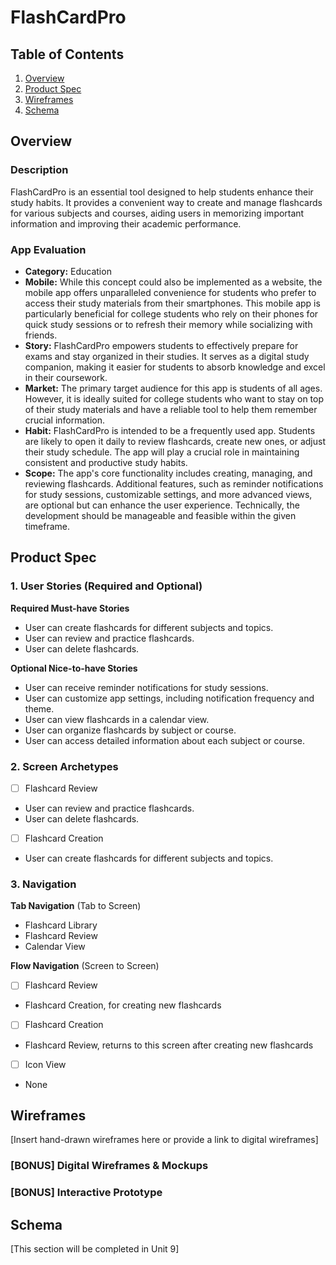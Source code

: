# FlashCardPro

## Table of Contents

1. [Overview](#Overview)
2. [Product Spec](#Product-Spec)
3. [Wireframes](#Wireframes)
4. [Schema](#Schema)

## Overview

### Description

FlashCardPro is an essential tool designed to help students enhance their study habits. It provides a convenient way to create and manage flashcards for various subjects and courses, aiding users in memorizing important information and improving their academic performance.

### App Evaluation

- **Category:** Education
- **Mobile:** While this concept could also be implemented as a website, the mobile app offers unparalleled convenience for students who prefer to access their study materials from their smartphones. This mobile app is particularly beneficial for college students who rely on their phones for quick study sessions or to refresh their memory while socializing with friends.
- **Story:** FlashCardPro empowers students to effectively prepare for exams and stay organized in their studies. It serves as a digital study companion, making it easier for students to absorb knowledge and excel in their coursework.
- **Market:** The primary target audience for this app is students of all ages. However, it is ideally suited for college students who want to stay on top of their study materials and have a reliable tool to help them remember crucial information.
- **Habit:** FlashCardPro is intended to be a frequently used app. Students are likely to open it daily to review flashcards, create new ones, or adjust their study schedule. The app will play a crucial role in maintaining consistent and productive study habits.
- **Scope:** The app's core functionality includes creating, managing, and reviewing flashcards. Additional features, such as reminder notifications for study sessions, customizable settings, and more advanced views, are optional but can enhance the user experience. Technically, the development should be manageable and feasible within the given timeframe.

## Product Spec

### 1. User Stories (Required and Optional)

**Required Must-have Stories**

* User can create flashcards for different subjects and topics.
* User can review and practice flashcards.
* User can delete flashcards.

**Optional Nice-to-have Stories**

* User can receive reminder notifications for study sessions.
* User can customize app settings, including notification frequency and theme.
* User can view flashcards in a calendar view.
* User can organize flashcards by subject or course.
* User can access detailed information about each subject or course.

### 2. Screen Archetypes

- [ ] Flashcard Review
* User can review and practice flashcards.
* User can delete flashcards.
- [ ] Flashcard Creation
* User can create flashcards for different subjects and topics.

### 3. Navigation

**Tab Navigation** (Tab to Screen)

* Flashcard Library
* Flashcard Review
* Calendar View

**Flow Navigation** (Screen to Screen)

- [ ] Flashcard Review
* Flashcard Creation, for creating new flashcards
- [ ] Flashcard Creation
* Flashcard Review, returns to this screen after creating new flashcards
- [ ] Icon View
* None

## Wireframes

[Insert hand-drawn wireframes here or provide a link to digital wireframes]

### [BONUS] Digital Wireframes & Mockups

### [BONUS] Interactive Prototype

## Schema

[This section will be completed in Unit 9]
